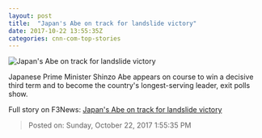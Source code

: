```yaml
---
layout: post
title:  "Japan's Abe on track for landslide victory"
date: 2017-10-22 13:55:35Z
categories: cnn-com-top-stories
---
```


![Japan's Abe on track for landslide victory](http://cdn.cnn.com/cnnnext/dam/assets/171022122219-shinzo-abe-japan-super-tease.jpg)

Japanese Prime Minister Shinzo Abe appears on course to win a decisive third term and to become the country's longest-serving leader, exit polls show.


Full story on F3News: [Japan's Abe on track for landslide victory](http://www.f3nws.com/n/mTUnJJ)

> Posted on: Sunday, October 22, 2017 1:55:35 PM
